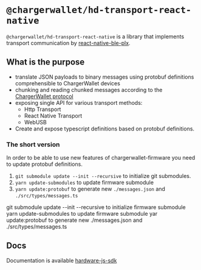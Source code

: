 # `@chargerwallet/hd-transport-react-native`

`@chargerwallet/hd-transport-react-native` is a library that implements transport communication by [react-native-ble-plx](https://github.com/dotintent/react-native-ble-plx).

## What is the purpose

- translate JSON payloads to binary messages using protobuf definitions comprehensible to ChargerWallet devices
- chunking and reading chunked messages according to the [ChargerWallet protocol](./protocol.md)
- exposing single API for various transport methods:
  - Http Transport
  - React Native Transport
  - WebUSB
- Create and expose typescript definitions based on protobuf definitions.

### The short version

In order to be able to use new features of chargerwallet-firmware you need to update protobuf definitions.

1. `git submodule update --init --recursive` to initialize git submodules.
1. `yarn update-submodules` to update firmware submodule
1. `yarn update:protobuf` to generate new `./messages.json` and `./src/types/messages.ts`

git submodule update --init --recursive to initialize firmware submodule
yarn update-submodules to update firmware submodule
yar update:protobuf to generate new ./messages.json and ./src/types/messages.ts

## Docs

Documentation is available [hardware-js-sdk](https://developer.chargerwallet.com/connect-to-hardware/hardware-sdk/start)
